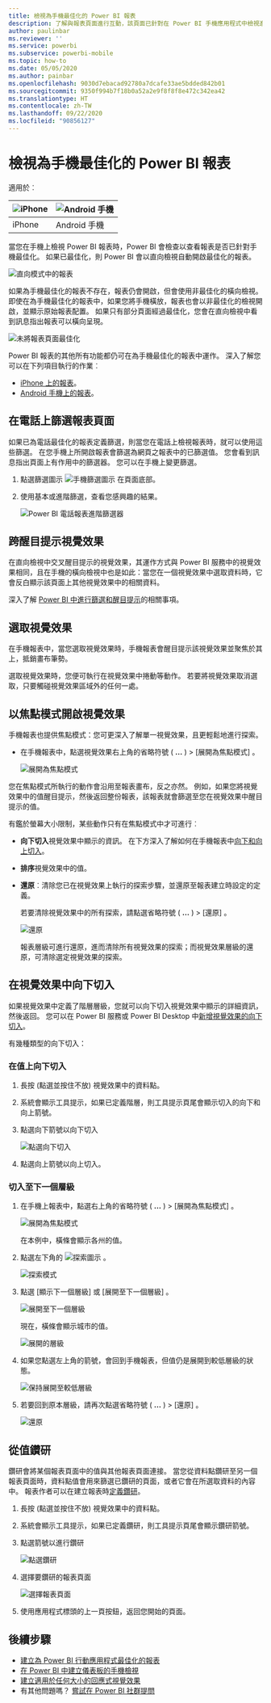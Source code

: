 ```yaml
---
title: 檢視為手機最佳化的 Power BI 報表
description: 了解與報表頁面進行互動，該頁面已針對在 Power BI 手機應用程式中檢視進行最佳化。
author: paulinbar
ms.reviewer: ''
ms.service: powerbi
ms.subservice: powerbi-mobile
ms.topic: how-to
ms.date: 05/05/2020
ms.author: painbar
ms.openlocfilehash: 9030d7ebacad92780a7dcafe33ae5bdded842b01
ms.sourcegitcommit: 9350f994b7f18b0a52a2e9f8f8f8e472c342ea42
ms.translationtype: HT
ms.contentlocale: zh-TW
ms.lasthandoff: 09/22/2020
ms.locfileid: "90856127"
---
```

# <a name="view-power-bi-reports-optimized-for-your-phone"></a>檢視為手機最佳化的 Power BI 報表

適用於︰

| ![iPhone](./media/mobile-apps-view-phone-report/ios-logo-40-px.png) | ![Android 手機](./media/mobile-apps-view-phone-report/android-logo-40-px.png) |
|:--- |:--- |
| iPhone |Android 手機 |

當您在手機上檢視 Power BI 報表時，Power BI 會檢查以查看報表是否已針對手機最佳化。 如果已最佳化，則 Power BI 會以直向檢視自動開啟最佳化的報表。

![直向模式中的報表](./media/mobile-apps-view-phone-report/07-power-bi-phone-report-portrait.png)

如果為手機最佳化的報表不存在，報表仍會開啟，但會使用非最佳化的橫向檢視。 即使在為手機最佳化的報表中，如果您將手機橫放，報表也會以非最佳化的檢視開啟，並顯示原始報表配置。 如果只有部分頁面經過最佳化，您會在直向檢視中看到訊息指出報表可以橫向呈現。

![未將報表頁面最佳化](./media/mobile-apps-view-phone-report/06-power-bi-phone-report-page-not-optimized.png)

Power BI 報表的其他所有功能都仍可在為手機最佳化的報表中運作。 深入了解您可以在下列項目執行的作業︰

* [iPhone 上的報表](mobile-reports-in-the-mobile-apps.md)。 
* [Android 手機上的報表](mobile-reports-in-the-mobile-apps.md)。

## <a name="filter-the-report-page-on-a-phone"></a>在電話上篩選報表頁面
如果已為電話最佳化的報表定義篩選，則當您在電話上檢視報表時，就可以使用這些篩選。 在您手機上所開啟報表會篩選為網頁之報表中的已篩選值。 您會看到訊息指出頁面上有作用中的篩選器。 您可以在手機上變更篩選。

1. 點選篩選圖示 ![手機篩選圖示](./media/mobile-apps-view-phone-report/power-bi-phone-filter-icon.png) 在頁面底部。

2. 使用基本或進階篩選，查看您感興趣的結果。
   
    ![Power BI 電話報表進階篩選器](./media/mobile-apps-view-phone-report/power-bi-iphone-advanced-filter-toronto.png)

## <a name="cross-highlight-visuals"></a>跨醒目提示視覺效果
在直向檢視中交叉醒目提示的視覺效果，其運作方式與 Power BI 服務中的視覺效果相同，且在手機的橫向檢視中也是如此：當您在一個視覺效果中選取資料時，它會反白顯示該頁面上其他視覺效果中的相關資料。

深入了解 [Power BI 中進行篩選和醒目提示](../../create-reports/power-bi-reports-filters-and-highlighting.md)的相關事項。

## <a name="select-visuals"></a>選取視覺效果
在手機報表中，當您選取視覺效果時，手機報表會醒目提示該視覺效果並聚焦於其上，抵銷畫布筆勢。

選取視覺效果時，您便可執行在視覺效果中捲動等動作。 若要將視覺效果取消選取，只要觸碰視覺效果區域外的任何一處。

## <a name="open-visuals-in-focus-mode"></a>以焦點模式開啟視覺效果
手機報表也提供焦點模式：您可更深入了解單一視覺效果，且更輕鬆地進行探索。

* 在手機報表中，點選視覺效果右上角的省略符號 ( **...** ) > [展開為焦點模式]  。
  
    ![展開為焦點模式](media/mobile-apps-view-phone-report/power-bi-phone-report-focus-mode.png)

您在焦點模式所執行的動作會沿用至報表畫布，反之亦然。 例如，如果您將視覺效果中的值醒目提示，然後返回整份報表，該報表就會篩選至您在視覺效果中醒目提示的值。

有鑑於螢幕大小限制，某些動作只有在焦點模式中才可進行︰

* **向下切入**視覺效果中顯示的資訊。 在下方深入了解如何在手機報表中[向下和向上切入](mobile-apps-view-phone-report.md#drill-down-in-a-visual)。
* **排序**視覺效果中的值。
* **還原**︰清除您已在視覺效果上執行的探索步驟，並還原至報表建立時設定的定義。
  
    若要清除視覺效果中的所有探索，請點選省略符號 ( **...** ) > [還原]  。
  
    ![還原](media/mobile-apps-view-phone-report/power-bi-phone-report-revert-levels.png)
  
    報表層級可進行還原，進而清除所有視覺效果的探索；而視覺效果層級的還原，可清除選定視覺效果的探索。   

## <a name="drill-down-in-a-visual"></a>在視覺效果中向下切入
如果視覺效果中定義了階層層級，您就可以向下切入視覺效果中顯示的詳細資訊，然後返回。 您可以在 Power BI 服務或 Power BI Desktop 中[新增視覺效果的向下切入](../end-user-drill.md)。

有幾種類型的向下切入：

### <a name="drill-down-on-a-value"></a>在值上向下切入
1. 長按 (點選並按住不放) 視覺效果中的資料點。
2. 系統會顯示工具提示，如果已定義階層，則工具提示頁尾會顯示切入的向下和向上箭號。
3. 點選向下箭號以向下切入

    ![點選向下切入](media/mobile-apps-view-phone-report/report-drill-down.png)
    
4. 點選向上箭號以向上切入。

### <a name="drill-to-next-level"></a>切入至下一個層級
1. 在手機上報表中，點選右上角的省略符號 ( **...** ) > [展開為焦點模式]  。
   
    ![展開為焦點模式](media/mobile-apps-view-phone-report/power-bi-phone-report-focus-mode.png)
   
    在本例中，橫條會顯示各州的值。
2. 點選左下角的 ![探索圖示](./media/mobile-apps-view-phone-report/power-bi-phone-report-explore-icon.png) 。
   
    ![探索模式](./media/mobile-apps-view-phone-report/power-bi-phone-report-explore-mode.png)
3. 點選 [顯示下一個層級]  或 [展開至下一個層級]  。
   
    ![展開至下一個層級](./media/mobile-apps-view-phone-report/power-bi-phone-report-expand-levels.png)
   
    現在，橫條會顯示城市的值。
   
    ![展開的層級](./media/mobile-apps-view-phone-report/power-bi-phone-report-expanded-levels.png)
4. 如果您點選左上角的箭號，會回到手機報表，但值仍是展開到較低層級的狀態。
   
    ![保持展開至較低層級](./media/mobile-apps-view-phone-report/power-bi-back-to-phone-report-expanded-levels.png)
5. 若要回到原本層級，請再次點選省略符號 ( **...** ) > [還原]  。
   
    ![還原](media/mobile-apps-view-phone-report/power-bi-phone-report-revert-levels.png)

## <a name="drill-through-from-a-value"></a>從值鑽研
鑽研會將某個報表頁面中的值與其他報表頁面連接。 當您從資料點鑽研至另一個報表頁面時，資料點值會用來篩選已鑽研的頁面，或者它會在所選取資料的內容中。
報表作者可以在建立報表時[定義鑽研](../../create-reports/desktop-drillthrough.md)。

1. 長按 (點選並按住不放) 視覺效果中的資料點。
2. 系統會顯示工具提示，如果已定義鑽研，則工具提示頁尾會顯示鑽研箭號。
3. 點選箭號以進行鑽研

    ![點選鑽研](media/mobile-apps-view-phone-report/report-drill-through1.png)

4. 選擇要鑽研的報表頁面

    ![選擇報表頁面](media/mobile-apps-view-phone-report/report-drill-through2.png)

5. 使用應用程式標頭的上一頁按鈕，返回您開始的頁面。


## <a name="next-steps"></a>後續步驟
* [建立為 Power BI 行動應用程式最佳化的報表](../../create-reports/desktop-create-phone-report.md)
* [在 Power BI 中建立儀表板的手機檢視](../../create-reports/service-create-dashboard-mobile-phone-view.md)
* [建立適用於任何大小的回應式視覺效果](../../visuals/power-bi-report-visualizations.md)
* 有其他問題嗎？ [嘗試在 Power BI 社群提問](https://community.powerbi.com/)
